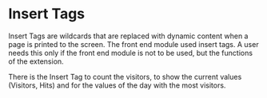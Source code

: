 # Insert Tags

Insert Tags are wildcards that are replaced with dynamic content when a page is
printed to the screen. The front end module used insert tags. A user needs this
only if the front end module is not to be used, but the functions of the extension.

There is the Insert Tag to count the visitors, to show the current values
(Visitors, Hits) and for the values of the day with the most visitors.

